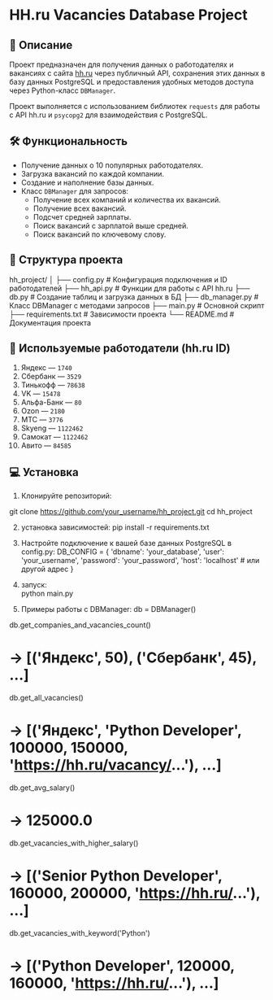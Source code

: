 # HH.ru Vacancies Database Project

## 📌 Описание

Проект предназначен для получения данных о работодателях и вакансиях с сайта [hh.ru](https://hh.ru) через публичный API, сохранения этих данных в базу данных PostgreSQL и предоставления удобных методов доступа через Python-класс `DBManager`.

Проект выполняется с использованием библиотек `requests` для работы с API hh.ru и `psycopg2` для взаимодействия с PostgreSQL.

## 🛠️ Функциональность

- Получение данных о 10 популярных работодателях.
- Загрузка вакансий по каждой компании.
- Создание и наполнение базы данных.
- Класс `DBManager` для запросов:
  - Получение всех компаний и количества их вакансий.
  - Получение всех вакансий.
  - Подсчет средней зарплаты.
  - Поиск вакансий с зарплатой выше средней.
  - Поиск вакансий по ключевому слову.

## 📂 Структура проекта
hh_project/
│
├── config.py # Конфигурация подключения и ID работодателей
├── hh_api.py # Функции для работы с API hh.ru
├── db.py # Создание таблиц и загрузка данных в БД
├── db_manager.py # Класс DBManager с методами запросов
├── main.py # Основной скрипт
├── requirements.txt # Зависимости проекта
└── README.md # Документация проекта


## 🏢 Используемые работодатели (hh.ru ID)

1. Яндекс — `1740`  
2. Сбербанк — `3529`  
3. Тинькофф — `78638`  
4. VK — `15478`  
5. Альфа-Банк — `80`  
6. Ozon — `2180`  
7. МТС — `3776`  
8. Skyeng — `1122462`  
9. Самокат — `1122462`  
10. Авито — `84585`

## 💻  Установка

1. Клонируйте репозиторий:

git clone https://github.com/your_username/hh_project.git
cd hh_project

2. установка зависимостей: 
pip install -r requirements.txt

3. Настройте подключение к вашей базе данных PostgreSQL в config.py:
DB_CONFIG = {
    'dbname': 'your_database',
    'user': 'your_username',
    'password': 'your_password',
    'host': 'localhost'  # или другой адрес
}

4. запуск:  
python main.py
5. Примеры работы с DBManager: 
db = DBManager()

db.get_companies_and_vacancies_count()
# → [('Яндекс', 50), ('Сбербанк', 45), ...]

db.get_all_vacancies()
# → [('Яндекс', 'Python Developer', 100000, 150000, 'https://hh.ru/vacancy/...'), ...]

db.get_avg_salary()
# → 125000.0

db.get_vacancies_with_higher_salary()
# → [('Senior Python Developer', 160000, 200000, 'https://hh.ru/...'), ...]

db.get_vacancies_with_keyword('Python')
# → [('Python Developer', 120000, 160000, 'https://hh.ru/...'), ...]
